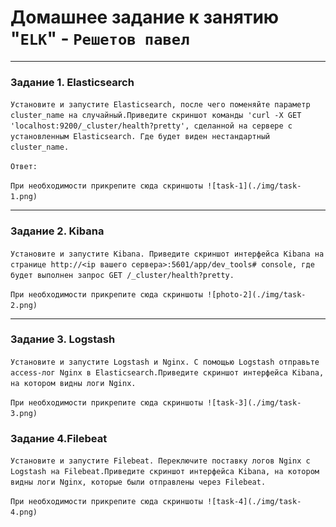 # Домашнее задание к занятию "`ELK`" - `Решетов павел`


---

### Задание 1. Elasticsearch

`Установите и запустите Elasticsearch, после чего поменяйте параметр cluster_name на случайный.Приведите скриншот команды 'curl -X GET 'localhost:9200/_cluster/health?pretty', сделанной на сервере с установленным Elasticsearch. Где будет виден нестандартный cluster_name.`

`Ответ:`

`При необходимости прикрепитe сюда скриншоты
![task-1](./img/task-1.png)`


---

### Задание 2. Kibana

`Установите и запустите Kibana. Приведите скриншот интерфейса Kibana на странице http://<ip вашего сервера>:5601/app/dev_tools# console, где будет выполнен запрос GET /_cluster/health?pretty.`


`При необходимости прикрепитe сюда скриншоты
![photo-2](./img/task-2.png)`


---

### Задание 3. Logstash

`Установите и запустите Logstash и Nginx. С помощью Logstash отправьте access-лог Nginx в Elasticsearch.Приведите скриншот интерфейса Kibana, на котором видны логи Nginx.`


`При необходимости прикрепитe сюда скриншоты
![task-3](./img/task-3.png)`

### Задание 4.Filebeat

`Установите и запустите Filebeat. Переключите поставку логов Nginx с Logstash на Filebeat.Приведите скриншот интерфейса Kibana, на котором видны логи Nginx, которые были отправлены через Filebeat.`



`При необходимости прикрепитe сюда скриншоты
![task-4](./img/task-4.png)`
